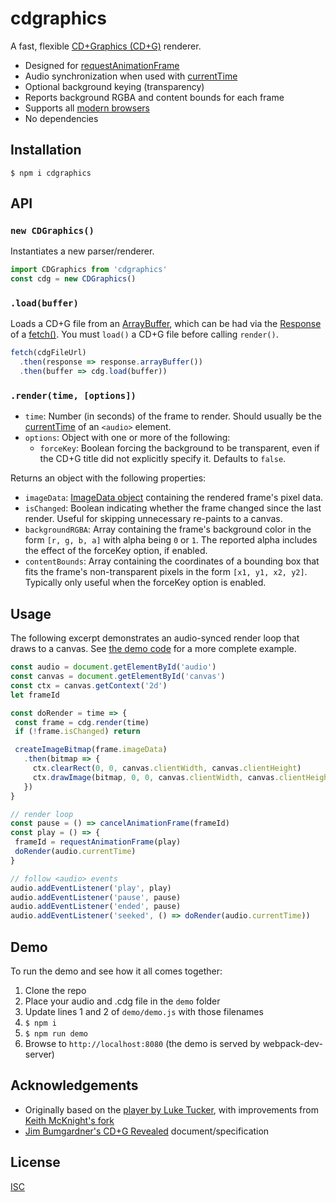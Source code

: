 # cdgraphics

A fast, flexible [CD+Graphics (CD+G)](https://en.wikipedia.org/wiki/CD%2BG) renderer.

* Designed for [requestAnimationFrame](https://developer.mozilla.org/en-US/docs/Web/API/window/requestAnimationFrame)
* Audio synchronization when used with [currentTime](https://developer.mozilla.org/en-US/docs/Web/HTML/Element/audio#attr-currentTime)
* Optional background keying (transparency)
* Reports background RGBA and content bounds for each frame
* Supports all [modern browsers](https://caniuse.com/mdn-api_imagedata_imagedata)
* No dependencies

## Installation
```
$ npm i cdgraphics
```

## API

### `new CDGraphics()`

Instantiates a new parser/renderer.

```js
import CDGraphics from 'cdgraphics'
const cdg = new CDGraphics()
```

### `.load(buffer)`

Loads a CD+G file from an [ArrayBuffer](https://developer.mozilla.org/en-US/docs/Web/JavaScript/Reference/Global_Objects/ArrayBuffer), which can be had via the [Response](https://developer.mozilla.org/en-US/docs/Web/API/Response) of a [fetch()](https://developer.mozilla.org/en-US/docs/Web/API/Fetch_API). You must `load()` a CD+G file before calling `render()`.

```js
fetch(cdgFileUrl)
  .then(response => response.arrayBuffer())
  .then(buffer => cdg.load(buffer))
```

### `.render(time, [options])`

- `time`: Number (in seconds) of the frame to render. Should usually be the [currentTime](https://developer.mozilla.org/en-US/docs/Web/HTML/Element/audio#attr-currentTime) of an `<audio>` element.
- `options`: Object with one or more of the following:
  - `forceKey`: Boolean forcing the background to be transparent, even if the CD+G title did not explicitly specify it. Defaults to `false`.

Returns an object with the following properties:

- `imageData`: [ImageData object](https://developer.mozilla.org/en-US/docs/Web/API/ImageData) containing the rendered frame's pixel data.
- `isChanged`: Boolean indicating whether the frame changed since the last render. Useful for skipping unnecessary re-paints to a canvas.
- `backgroundRGBA`: Array containing the frame's background color in the form `[r, g, b, a]` with alpha being `0` or `1`. The reported alpha includes the effect of the forceKey option, if enabled.
- `contentBounds`: Array containing the coordinates of a bounding box that fits the frame's non-transparent pixels in the form `[x1, y1, x2, y2]`. Typically only useful when the forceKey option is enabled.

## Usage

The following excerpt demonstrates an audio-synced render loop that draws to a canvas. See [the demo code](https://github.com/bhj/cdgraphics/blob/master/demo/demo.js) for a more complete example.

 ```js
const audio = document.getElementById('audio')
const canvas = document.getElementById('canvas')
const ctx = canvas.getContext('2d')
let frameId

const doRender = time => {
  const frame = cdg.render(time)
  if (!frame.isChanged) return

  createImageBitmap(frame.imageData)
    .then(bitmap => {
      ctx.clearRect(0, 0, canvas.clientWidth, canvas.clientHeight)
      ctx.drawImage(bitmap, 0, 0, canvas.clientWidth, canvas.clientHeight)
    })
}

// render loop
const pause = () => cancelAnimationFrame(frameId)
const play = () => {
  frameId = requestAnimationFrame(play)
  doRender(audio.currentTime)
}

// follow <audio> events
audio.addEventListener('play', play)
audio.addEventListener('pause', pause)
audio.addEventListener('ended', pause)
audio.addEventListener('seeked', () => doRender(audio.currentTime))
 ```

## Demo

To run the demo and see how it all comes together:

1. Clone the repo
2. Place your audio and .cdg file in the `demo` folder
3. Update lines 1 and 2 of `demo/demo.js` with those filenames
4. `$ npm i`
5. `$ npm run demo`
6. Browse to `http://localhost:8080` (the demo is served by webpack-dev-server)

## Acknowledgements

* Originally based on the [player by Luke Tucker](https://github.com/ltucker/html5_karaoke), with improvements from [Keith McKnight's fork](https://github.com/kmck/karaoke)
* [Jim Bumgardner's CD+G Revealed](http://jbum.com/cdg_revealed.html) document/specification

## License

[ISC](https://opensource.org/licenses/ISC)
